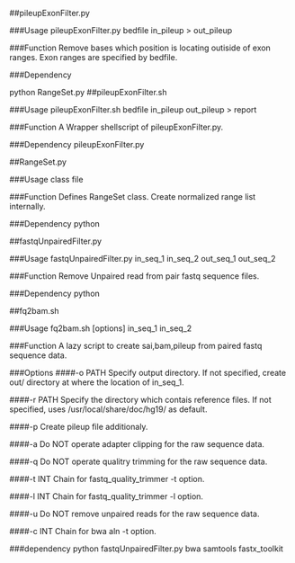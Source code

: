 ##pileupExonFilter.py

###Usage
pileupExonFilter.py bedfile in_pileup > out_pileup

###Function
Remove bases which position is locating outiside of exon ranges.
Exon ranges are specified by bedfile.

###Dependency

python RangeSet.py
##pileupExonFilter.sh

###Usage
pileupExonFilter.sh bedfile in_pileup out_pileup > report

###Function
A Wrapper shellscript of pileupExonFilter.py.

###Dependency
pileupExonFilter.py

##RangeSet.py

###Usage
class file

###Function
Defines RangeSet class. 
Create normalized range list internally.

###Dependency
python

##fastqUnpairedFilter.py

###Usage
fastqUnpairedFilter.py in_seq_1 in_seq_2 out_seq_1 out_seq_2

###Function
Remove Unpaired read from pair fastq sequence files.

###Dependency
python

##fq2bam.sh

###Usage
fq2bam.sh [options] in_seq_1 in_seq_2

###Function
A lazy script to create sai,bam,pileup from paired fastq sequence data.

###Options
####-o PATH
Specify output directory.
If not specified, create out/ directory at where the location of in_seq_1.

####-r PATH
Specify the directory which contais reference files.
If not specified, uses /usr/local/share/doc/hg19/ as default.

####-p
Create pileup file additionaly.

####-a
Do NOT operate adapter clipping for the raw sequence data.

####-q
Do NOT operate qualitry trimming for the raw sequence data.

####-t INT
Chain for fastq_quality_trimmer -t option.

####-l INT
Chain for fastq_quality_trimmer -l option.

####-u
Do NOT remove unpaired reads for the raw sequence data.

####-c INT
Chain for bwa aln -t option.

###dependency
python fastqUnpairedFilter.py bwa samtools fastx_toolkit
